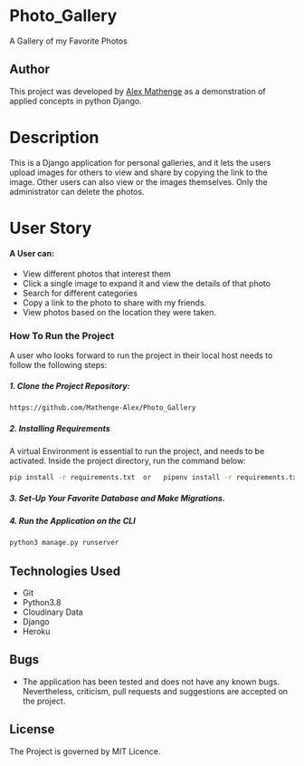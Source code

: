 # Photo_Gallery
A Gallery of my Favorite Photos

## Author  
  
This project was developed by [Alex Mathenge](https://github.com/Mathenge-Alex) as a demonstration of applied concepts in python Django.
  
# Description  
This is a Django application for personal galleries, and it lets the users upload images for others to view and share by copying the link to the image. Other users can also view or the images themselves. Only the administrator can delete the photos.
  
# User Story

#### A User can:
  
- View different photos that interest them  
- Click a single image to expand it and view the details of that photo  
- Search for different categories   
- Copy a link to the photo to share with my friends.  
- View photos based on the location they were taken.  
  
### How To Run the Project
  
  A user who looks forward to run the project in their local host needs to follow the following steps:

##### 1. Clone the Project Repository:  
 ```bash 
https://github.com/Mathenge-Alex/Photo_Gallery
```
##### 2. Installing Requirements  
A virtual Environment is essential to run the project, and needs to be activated.
Inside the project directory, run the command below:
 ```bash 
pip install -r requirements.txt  or   pipenv install -r requirements.txt
```
##### 3. Set-Up Your Favorite Database and Make Migrations.

##### 4. Run the Application on the CLI  
 ```bash 
 python3 manage.py runserver 
``` 

## Technologies Used  
  
- Git
- Python3.8
- Cloudinary Data  
- Django  
- Heroku
   
## Bugs  
- The application has been tested and does not have any known bugs. Nevertheless, criticism, pull requests and suggestions are accepted on the project.

## License

The Project is governed by MIT Licence.